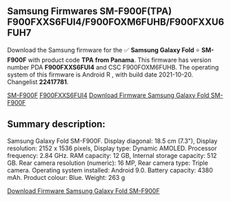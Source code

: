 <h2>Samsung Firmwares SM-F900F(TPA) F900FXXS6FUI4/F900FOXM6FUHB/F900FXXU6FUH7</h2>
Download the Samsung firmware for the ✅ <strong>Samsung Galaxy Fold </strong> ⭐ <strong>SM-F900F</strong> with product code <strong>TPA</strong> <strong> from Panama</strong>. This firmware has version number PDA <strong>F900FXXS6FUI4</strong> and CSC F900FOXM6FUHB. The operating system of this firmware is Android R , with build date 2021-10-20. Changelist <strong>22417781</strong>.


[SM-F900F](https://samfirm.shop/samsung/model/SM-F900F)
[F900FXXS6FUI4](https://samfirm.shop/samsung/pda/F900FXXS6FUI4)
[Download Firmware Samsung Galaxy Fold SM-F900F](https://samfirm.shop/samsung/firmware/466958)
<h2>Summary description:</h2>
<p>Samsung Galaxy Fold SM-F900F. Display diagonal: 18.5 cm (7.3"), Display resolution: 2152 x 1536 pixels, Display type: Dynamic AMOLED. Processor frequency: 2.84 GHz. RAM capacity: 12 GB, Internal storage capacity: 512 GB. Rear camera resolution (numeric): 16 MP, Rear camera type: Triple camera. Operating system installed: Android 9.0. Battery capacity: 4380 mAh. Product colour: Blue. Weight: 263 g</p>


[Download Firmware Samsung Galaxy Fold SM-F900F](https://samfirm.shop/samsung/firmware/466958)
